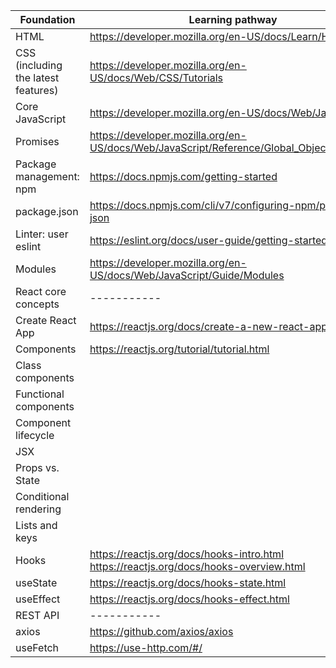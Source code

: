 | Foundation | Learning pathway |
| ----------- | ----------- |
|HTML | https://developer.mozilla.org/en-US/docs/Learn/HTML |
|CSS (including the latest features)| https://developer.mozilla.org/en-US/docs/Web/CSS/Tutorials | 
|Core JavaScript| https://developer.mozilla.org/en-US/docs/Web/JavaScript |
|Promises| https://developer.mozilla.org/en-US/docs/Web/JavaScript/Reference/Global_Objects/Promise |
|Package management: npm| https://docs.npmjs.com/getting-started |
|package.json| https://docs.npmjs.com/cli/v7/configuring-npm/package-json | 
|Linter: user eslint| https://eslint.org/docs/user-guide/getting-started |
|Modules| https://developer.mozilla.org/en-US/docs/Web/JavaScript/Guide/Modules |
|React core concepts| ----------- |
|Create React App | https://reactjs.org/docs/create-a-new-react-app.html |
|Components | https://reactjs.org/tutorial/tutorial.html|
|Class components| |
|Functional components | |
|Component lifecycle | |
|JSX | |
|Props vs. State | |
|Conditional rendering | |
|Lists and keys | |
|Hooks | https://reactjs.org/docs/hooks-intro.html https://reactjs.org/docs/hooks-overview.html |
|useState | https://reactjs.org/docs/hooks-state.html |
|useEffect | https://reactjs.org/docs/hooks-effect.html |
| REST API | ----------- |
|axios| https://github.com/axios/axios |
|useFetch|https://use-http.com/#/ |
